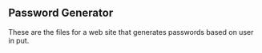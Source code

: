 ## Password Generator

These are the files for a web site that generates passwords based on user in put.
